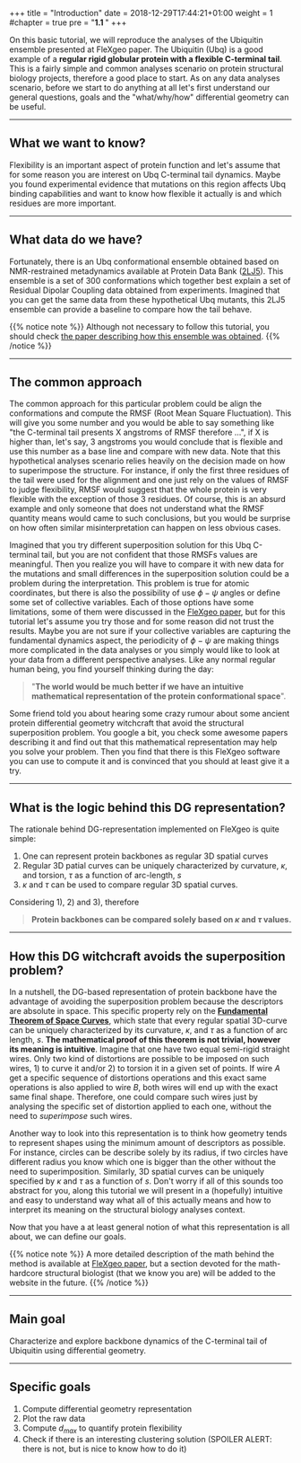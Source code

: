 +++
title = "Introduction"
date = 2018-12-29T17:44:21+01:00
weight = 1
#chapter = true
pre = "<b>1.1 </b>"
+++

On this basic tutorial, we will reproduce the analyses of the Ubiquitin ensemble presented at FleXgeo paper. The Ubiquitin (Ubq) is a good example of a **regular rigid globular protein with a flexible C-terminal tail**. This is a fairly simple and common analyses scenario on protein structural biology projects, therefore a good place to start. As on any data analyses scenario, before we start to do anything at all let's first understand our general questions, goals and the "what/why/how" differential geometry can be useful.

---

## What we want to know?

Flexibility is an important aspect of protein function and let's assume that for some reason you are interest on Ubq C-terminal tail dynamics. Maybe you found experimental evidence that mutations on this region affects Ubq binding capabilities and want to know how flexible it actually is and which residues are more important.

---

## What data do we have?

Fortunately, there is an Ubq conformational ensemble obtained based on NMR-restrained metadynamics available at Protein Data Bank ([2LJ5](https://www.rcsb.org/structure/2LJ5)). This ensemble is a set of 300 conformations which together best explain a set of Residual Dipolar Coupling data obtained from experiments. Imagined that you can get the same data from these hypothetical Ubq mutants, this 2LJ5 ensemble can provide a baseline to compare how the tail behave.

{{% notice note %}}
Although not necessary to follow this tutorial, you should check [the paper describing how this ensemble was obtained](https://link.springer.com/article/10.1007%2Fs10858-012-9644-3).
{{% /notice %}}

---

## The common approach

The common approach for this particular problem could be align the conformations and compute the RMSF (Root Mean Square Fluctuation). This will give you some number and you would be able to say something like "the C-terminal tail presents X angstroms of RMSF therefore ...", if X is higher than, let's say, 3 angstroms you would conclude that is flexible and use this number as a base line and compare with new data. Note that this hypothetical analyses scenario relies heavily on the decision made on how to superimpose the structure. For instance, if only the first three residues of the tail were used for the alignment and one just rely on the values of RMSF to judge flexibility, RMSF would suggest that the whole protein is very flexible with the exception of those 3 residues. Of course, this is an absurd example and only someone that does not understand what the RMSF quantity means would came to such conclusions, but you would be surprise on how often similar misinterpretation can happen on less obvious cases.

Imagined that you try different superposition solution for this Ubq C-terminal tail, but you are not confident that those RMSFs values are meaningful. Then you realize you will have to compare it with new data for the mutations and small differences in the superposition solution could be a problem during the interpretation. This problem is true for atomic coordinates, but there is also the possibility of use $\phi-\psi$ angles or define some set of collective variables. Each of those options have some limitations, some of them were discussed in the [FleXgeo paper](https://onlinelibrary.wiley.com/doi/10.1002/prot.25652), but for this tutorial let's assume you try those and for some reason did not trust the results. Maybe you are not sure if your collective variables are capturing the fundamental dynamics aspect, the periodicity of $\phi-\psi$ are making things more complicated in the data analyses or you simply would like to look at your data from a different perspective analyses. Like any normal regular human being, you find yourself thinking during the day:

> "**The world would be much better if we have an intuitive mathematical representation of the protein conformational space**".

Some friend told you about hearing some crazy rumour about some ancient protein differential geometry witchcraft that avoid the structural superposition problem. You google a bit, you check some awesome papers describing it and find out that this mathematical representation may help you solve your problem. Then you find that there is this FleXgeo software you can use to compute it and is convinced that you should at least give it a try.

---

## What is the logic behind this DG representation?

The rationale behind DG-representation implemented on FleXgeo is quite simple:

1. One can represent protein backbones as regular 3D spatial curves
2. Regular 3D patial curves can be uniquely characterized by curvature, $\kappa$, and torsion, $\tau$ as a function of arc-length, $s$
3. $\kappa$ and $\tau$ can be used to compare regular 3D spatial curves.

Considering 1), 2) and 3), therefore

> **Protein backbones can be compared solely based on $\kappa$ and $\tau$ values.**

---

## How this DG witchcraft avoids the superposition problem?

In a nutshell, the DG-based representation of protein backbone have the advantage of avoiding the superposition problem because the descriptors are absolute in space. This specific property rely on the [**Fundamental Theorem of Space Curves**](https://en.wikipedia.org/wiki/Fundamental_theorem_of_curves), which state that every regular spatial 3D-curve can be uniquely characterized by its curvature, $\kappa$, and $\tau$ as a function of arc length, $s$. **The mathematical proof of this theorem is not trivial, however its meaning is intuitive**. Imagine that one have two equal semi-rigid straight wires. Only two kind of distortions are possible to be imposed on such wires, 1) to curve it and/or 2) to torsion it in a given set of points. If wire $A$ get a specific sequence of distortions operations and this exact same operations is also applied to wire $B$, both wires will end up with the exact same final shape. Therefore, one could compare such wires just by analysing the specific set of distortion applied to each one, without the need to *superimpose* such wires.

Another way to look into this representation is to think how geometry tends to represent shapes using the minimum amount of descriptors as possible. For instance, circles can be describe solely by its radius, if two circles have different radius you know which one is bigger than the other without the need to superimposition. Similarly, 3D spatial curves can be uniquely specified by $\kappa$ and $\tau$ as a function of $s$. Don't worry if all of this sounds too abstract for you, along this tutorial we will present in a (hopefully) intuitive and easy to understand way what all of this actually means and how to interpret its meaning on the structural biology analyses context.

Now that you have a at least general notion of what this representation is all about, we can define our goals.

{{% notice note %}}
A more detailed description of the math behind the method is available at [FleXgeo paper](https://onlinelibrary.wiley.com/doi/10.1002/prot.25652), but a section devoted for the math-hardcore structural biologist (that we know you are) will be added to the website in the future.
{{% /notice %}}

---

## Main goal

Characterize and explore backbone dynamics of the C-terminal tail of Ubiquitin using differential geometry.

---

## Specific goals

1. Compute differential geometry representation
2. Plot the raw data
3. Compute $d_{max}$ to quantify protein flexibility
4. Check if there is an interesting clustering solution (SPOILER ALERT: there is not, but is nice to know how to do it)
